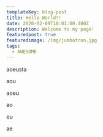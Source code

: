 ```yaml
---
templateKey: blog-post
title: Hello World!!
date: 2020-02-09T10:01:00.400Z
description: Welcome to my page!
featuredpost: true
featuredimage: /img/jumbotron.jpg
tags:
  - AWESOME
---
```

aoeusta

aou

aoeu

ao

eu

ae
